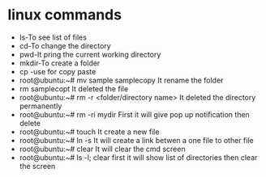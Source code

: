 # linux commands
* ls-To see list of files
* cd-To change the directory
* pwd-It pring the current working directory
* mkdir-To create a folder
* cp <source> <destination>  -use for copy paste
* root@ubuntu:~# mv sample samplecopy  It rename the folder
* rm samplecopt It deleted the file
* root@ubuntu:~# rm -r <folder/directory name>  It deleted the directory permanently
* root@ubuntu:~# rm -ri mydir  First it will give pop up notification then delete
* root@ubuntu:~# touch <file name> It create a new file
* root@ubuntu:~# ln -s <source path> <link name> It will create a link betwen a one file to other file
* root@ubuntu:~# clear It will clear the cmd screen
* root@ubuntu:~# ls -l; clear first it will show list of directories then clear the screen
